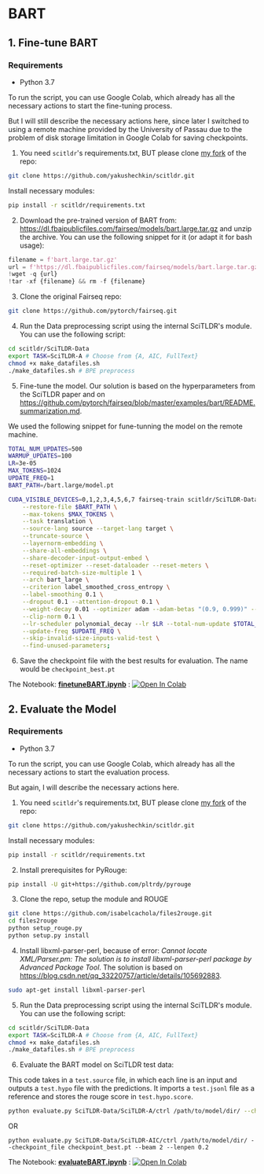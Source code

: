 # BART

## 1. Fine-tune BART

### Requirements

- Python 3.7

To run the script, you can use Google Colab, which already has all the necessary actions to start the fine-tuning process.

But I will still describe the necessary actions here, since later I switched to using a remote machine provided by the University of Passau due to the problem of  disk storage limitation in Google Colab for saving checkpoints.

1. You need `scitldr`'s requirements.txt, BUT please clone [my fork](https://github.com/yakushechkin/scitldr) of the repo:

```bash
git clone https://github.com/yakushechkin/scitldr.git
```

Install necessary modules:
```bash
pip install -r scitldr/requirements.txt
```

2. Download the pre-trained version of BART from: https://dl.fbaipublicfiles.com/fairseq/models/bart.large.tar.gz and unzip the archive.
You can use the following snippet for it (or adapt it for bash usage):

```python
filename = f'bart.large.tar.gz'
url = f'https://dl.fbaipublicfiles.com/fairseq/models/bart.large.tar.gz'
!wget -q {url}
!tar -xf {filename} && rm -f {filename}
```

3. Clone the original Fairseq repo:

```bash
git clone https://github.com/pytorch/fairseq.git
```

4. Run the Data preprocessing script using the internal SciTLDR's module. You can use the following script:

```bash
cd scitldr/SciTLDR-Data
export TASK=SciTLDR-A # Choose from {A, AIC, FullText}
chmod +x make_datafiles.sh
./make_datafiles.sh # BPE preprocess
```

5. Fine-tune the model. Our solution is based on the hyperparameters from the SciTLDR paper and on https://github.com/pytorch/fairseq/blob/master/examples/bart/README.summarization.md.

We used the following snippet for fune-tunning the model on the remote machine.

```bash
TOTAL_NUM_UPDATES=500  
WARMUP_UPDATES=100      
LR=3e-05
MAX_TOKENS=1024
UPDATE_FREQ=1
BART_PATH=/bart.large/model.pt

CUDA_VISIBLE_DEVICES=0,1,2,3,4,5,6,7 fairseq-train scitldr/SciTLDR-Data/SciTLDR-A/ctrl-bin \
    --restore-file $BART_PATH \
    --max-tokens $MAX_TOKENS \
    --task translation \
    --source-lang source --target-lang target \
    --truncate-source \
    --layernorm-embedding \
    --share-all-embeddings \
    --share-decoder-input-output-embed \
    --reset-optimizer --reset-dataloader --reset-meters \
    --required-batch-size-multiple 1 \
    --arch bart_large \
    --criterion label_smoothed_cross_entropy \
    --label-smoothing 0.1 \
    --dropout 0.1 --attention-dropout 0.1 \
    --weight-decay 0.01 --optimizer adam --adam-betas "(0.9, 0.999)" --adam-eps 1e-08 \
    --clip-norm 0.1 \
    --lr-scheduler polynomial_decay --lr $LR --total-num-update $TOTAL_NUM_UPDATES --warmup-updates $WARMUP_UPDATES \
    --update-freq $UPDATE_FREQ \
    --skip-invalid-size-inputs-valid-test \
    --find-unused-parameters;
```

6. Save the checkpoint file with the best results for evaluation. The name would be `checkpoint_best.pt`

The Notebook: **[finetuneBART.ipynb]()** : [![Open In Colab](https://colab.research.google.com/assets/colab-badge.svg)](https://colab.research.google.com/drive/1IVY5vRcFTvuZWPvF9h_FfBFlr1kY-54u?usp=sharing)


## 2. Evaluate the Model

### Requirements

- Python 3.7

To run the script, you can use Google Colab, which already has all the necessary actions to start the evaluation process.

But again, I will describe the necessary actions here.

1. You need `scitldr`'s requirements.txt, BUT please clone [my fork](https://github.com/yakushechkin/scitldr) of the repo:

```bash
git clone https://github.com/yakushechkin/scitldr.git
```

Install necessary modules:
```bash
pip install -r scitldr/requirements.txt
```

2. Install prerequisites for PyRouge:

```bash
pip install -U git+https://github.com/pltrdy/pyrouge
```

3. Clone the repo, setup the module and ROUGE

```bash
git clone https://github.com/isabelcachola/files2rouge.git     
cd files2rouge
python setup_rouge.py
python setup.py install
```

4. Install libxml-parser-perl, because of error: *Cannot locate XML/Parser.pm: The solution is to install libxml-parser-perl package by Advanced Package Tool*. The solution is based on https://blog.csdn.net/qq_33220757/article/details/105692883.

```bash
sudo apt-get install libxml-parser-perl
```

5. Run the Data preprocessing script using the internal SciTLDR's module. You can use the following script:

```bash
cd scitldr/SciTLDR-Data
export TASK=SciTLDR-A # Choose from {A, AIC, FullText}
chmod +x make_datafiles.sh
./make_datafiles.sh # BPE preprocess
```

6. Evaluate the BART model on SciTLDR test data:

This code takes in a `test.source` file, in which each line is an input and outputs a `test.hypo` file with the predictions. It imports a `test.jsonl` file as a reference and stores the rouge score in `test.hypo.score`.
```bash
python evaluate.py SciTLDR-Data/SciTLDR-A/ctrl /path/to/model/dir/ --checkpoint_file checkpoint_best.pt --beam 4 --lenpen 0.2
```
OR
```bas
python evaluate.py SciTLDR-Data/SciTLDR-AIC/ctrl /path/to/model/dir/ --checkpoint_file checkpoint_best.pt --beam 2 --lenpen 0.2
```


The Notebook: **[evaluateBART.ipynb]()** : [![Open In Colab](https://colab.research.google.com/assets/colab-badge.svg)](https://colab.research.google.com/drive/1PY-Ecnq6puuparAjPEFcaJAzEw4arOAn?usp=sharing)
